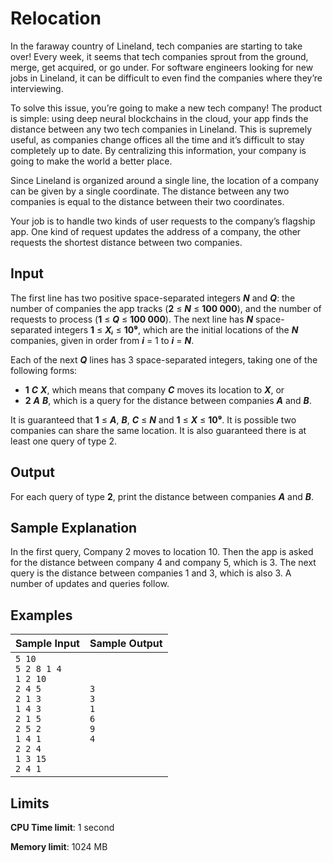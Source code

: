 # Relocation

In the faraway country of Lineland, tech companies are starting to take over! Every week, it seems that tech companies sprout from the ground, merge, get acquired, or go under. For software engineers looking for new jobs in Lineland, it can be difficult to even find the companies where they’re interviewing.

To solve this issue, you’re going to make a new tech company! The product is simple: using deep neural blockchains in the cloud, your app finds the distance between any two tech companies in Lineland. This is supremely useful, as companies change offices all the time and it’s difficult to stay completely up to date. By centralizing this information, your company is going to make the world a better place.

Since Lineland is organized around a single line, the location of a company can be given by a single coordinate. The distance between any two companies is equal to the distance between their two coordinates.

Your job is to handle two kinds of user requests to the company’s flagship app. One kind of request updates the address of a company, the other requests the shortest distance between two companies.

## Input

The first line has two positive space-separated integers _**N**_ and _**Q**_: the number of companies the app tracks (**2** ≤ _**N**_ ≤ **100 000**), and the number of requests to process (**1** ≤ _**Q**_ ≤ **100 000**). The next line has _**N**_ space-separated integers **1** ≤ _**Xᵢ**_ ≤ **10⁹**, which are the initial locations of the _**N**_ companies, given in order from _**i**_ = 1 to _**i**_ = _**N**_.

Each of the next _**Q**_ lines has 3 space-separated integers, taking one of the following forms:

* **1** _**C**_ _**X**_, which means that company _**C**_ moves its location to _**X**_, or
* **2** _**A**_ _**B**_, which is a query for the distance between companies _**A**_ and _**B**_.

It is guaranteed that **1** ≤ _**A**_, _**B**_, _**C**_ ≤ _**N**_ and **1** ≤ _**X**_ ≤ **10⁹**. It is possible two companies can share the same location. It is also guaranteed there is at least one query of type 2.

## Output

For each query of type **2**, print the distance between companies _**A**_ and _**B**_.

## Sample Explanation

In the first query, Company 2 moves to location 10. Then the app is asked for the distance between company 4 and company 5, which is 3. The next query is the distance between companies 1 and 3, which is also 3. A number of updates and queries follow.

## Examples

Sample Input | Sample Output
-|-
`5 10`<br>`5 2 8 1 4`<br>`1 2 10`<br>`2 4 5`<br>`2 1 3`<br>`1 4 3`<br>`2 1 5`<br>`2 5 2`<br>`1 4 1`<br>`2 2 4`<br>`1 3 15`<br>`2 4 1` | `3`<br>`3`<br>`1`<br>`6`<br>`9`<br>`4`

## Limits

**CPU Time limit**: 1 second

**Memory limit**: 1024 MB